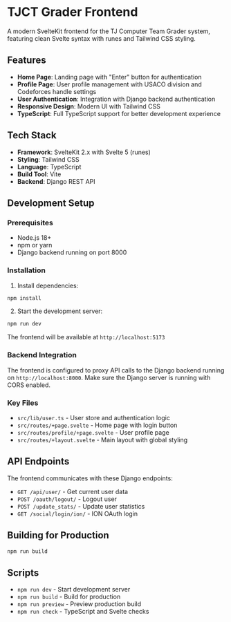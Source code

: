 # TJCT Grader Frontend

A modern SvelteKit frontend for the TJ Computer Team Grader system, featuring clean Svelte syntax with runes and Tailwind CSS styling.

## Features

- **Home Page**: Landing page with "Enter" button for authentication
- **Profile Page**: User profile management with USACO division and Codeforces handle settings
- **User Authentication**: Integration with Django backend authentication
- **Responsive Design**: Modern UI with Tailwind CSS
- **TypeScript**: Full TypeScript support for better development experience

## Tech Stack

- **Framework**: SvelteKit 2.x with Svelte 5 (runes)
- **Styling**: Tailwind CSS
- **Language**: TypeScript
- **Build Tool**: Vite
- **Backend**: Django REST API

## Development Setup

### Prerequisites

- Node.js 18+
- npm or yarn
- Django backend running on port 8000

### Installation

1. Install dependencies:
```bash
npm install
```

2. Start the development server:
```bash
npm run dev
```

The frontend will be available at `http://localhost:5173`

### Backend Integration

The frontend is configured to proxy API calls to the Django backend running on `http://localhost:8000`. Make sure the Django server is running with CORS enabled.

### Key Files

- `src/lib/user.ts` - User store and authentication logic
- `src/routes/+page.svelte` - Home page with login button
- `src/routes/profile/+page.svelte` - User profile page
- `src/routes/+layout.svelte` - Main layout with global styling

## API Endpoints

The frontend communicates with these Django endpoints:

- `GET /api/user/` - Get current user data
- `POST /oauth/logout/` - Logout user
- `POST /update_stats/` - Update user statistics
- `GET /social/login/ion/` - ION OAuth login

## Building for Production

```bash
npm run build
```

## Scripts

- `npm run dev` - Start development server
- `npm run build` - Build for production
- `npm run preview` - Preview production build
- `npm run check` - TypeScript and Svelte checks
